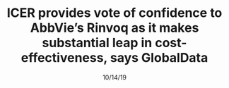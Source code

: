---
title: "ICER provides vote of confidence to AbbVie’s Rinvoq as it makes substantial leap in cost-effectiveness, says GlobalData"
image: "images/writing/post-47.jpg"
link: "https://www.globaldata.com/icer-provides-vote-of-confidence-to-abbvies-rinvoq-as-it-makes-substantial-leap-in-cost-effectiveness-says-globaldata/"
categories: ['Press Release']
date: "10/14/19"
order: "9"
draft: false
---